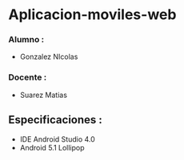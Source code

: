 # Aplicacion-moviles-web

### Alumno : 
* Gonzalez NIcolas

### Docente : 
* Suarez Matias

## Especificaciones : 
* IDE Android Studio 4.0
* Android 5.1 Lollipop

